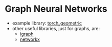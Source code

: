 # Graph Neural Networks

* example library: [torch_geometric](https://pyg.org/)
* other useful libraries, just for graphs, are:
    - [igraph](https://igraph.org/python/)
    - [networkx](https://networkx.org/)
    